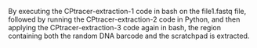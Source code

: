 By executing the CPtracer-extraction-1 code in bash on the file1.fastq file, followed by running the CPtracer-extraction-2 code in Python, and then applying the CPtracer-extraction-3 code again in bash, the region containing both the random DNA barcode and the scratchpad is extracted.
